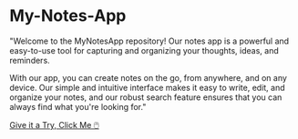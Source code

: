 # My-Notes-App

"Welcome to the MyNotesApp repository! Our notes app is a powerful and easy-to-use tool for capturing and organizing your thoughts, ideas, and reminders.

With our app, you can create notes on the go, from anywhere, and on any device. Our simple and intuitive interface makes it easy to write, edit, and organize your notes, and our robust search feature ensures that you can always find what you're looking for."

[Give it a Try, Click Me 🖱️](https://my-notes-app05.netlify.app)
